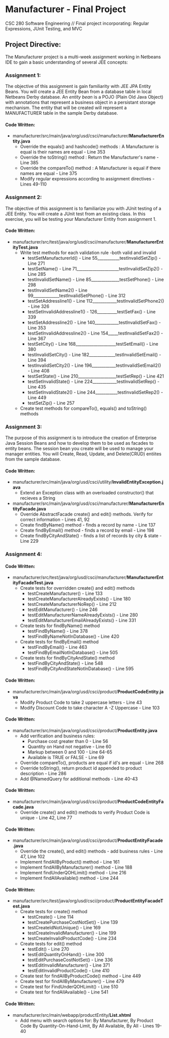 # Manufacturer - Final Project
CSC 280 Software Engineering // Final project incorporating: Regular Expressions, JUnit Testing, and MVC

## Project Directive:
The Manufacturer project is a multi-week assignment working in Netbeans IDE to gain a basic understanding of several JEE concepts:

### Assignment 1:
The objective of this assignment is gain familiarity with JEE JPA Entity Beans.  You will create a JEE Entity Bean from a database table in local Netbeans Derby database.  An *entity bean* is a POJO (Plain Old Java Object) with annotations that represent a business object in a persistant storage mechanism. The entity that will be created will represent a MANUFACTURER table in the sample Derby database.  
#### Code Written:
* manufacturer/src/main/java/org/usd/csci/manufacturer/**ManufacturerEntity.java**
  * Override the equals() and hashcode() methods : A Manufacturer is equal is their names are equal - Line 353
  * Override the toString() method : Return the Manufacturer's name - Line 385
  * Override the compareTo() method : A Manufacturer is equal if there names are equal - Line 375
  * Modify regular expressions according to assignment directives - Lines 49-110
  
### Assignment 2:
The objective of this assignment is to familiarize you with JUnit testing of a JEE Entity.  You will create a JUnit test from an existing class. In this exercise, you will be testing your Manufacturer Entity from assignment 1.
#### Code Written:  
* manufacturer/src/test/java/org/usd/csci/manufacturer/**ManufacturerEntityTest.java**
  * Write test methods for each validation rule -both valid and invalid
    * testSetManufacturerId() - Line 55___________testInvalidSetZip() - Line 271  
    * testSetName() - Line 71_____________________testInvalidSetZip2() - Line 285
    * testInvalidSetName() - Line 85______________testSetPhone() - Line 298
    * testInvalidSetName2() - Line 99_____________testInvalidSetPhone() - Line 312
    * testSetAddressline1() - Line 112____________testInvalidSetPhone2() - Line 326
    * testSetInvalidAddressline1() - 126__________testSetFax() - Line 339
    * testSetAddressline2() - Line 140____________testInvalidSetFax() - Line 353
    * testSetInvalidAddressline2() - Line 154_____testInvalidSetFax2() - Line 367
    * testSetCity() - Line 168____________________testSetEmail() - Line 380
    * testInvalidSetCity() - Line 182_____________testInvalidSetEmail() - Line 394
    * testInvalidSetCity2() - Line 196____________testInvalidSetEmail2() - Line 408
    * testSetState() - Line 210___________________testSetRep() - Line 421
    * testSetInvalidState() - Line 224____________testInvalidSetRep() - Line 435
    * testSetInvalidState2() - Line 244___________testInvalidSetRep2() - Line 449
    * testSetZip() - Line 257
  * Create test methods for compareTo(), equals() and toString() methods
  
### Assignment 3:
The purpose of this assignment is to introduce the creation of Enterprise Java Session Beans and how to develop them to be used as facades to entity beans. The session bean you create will be used to manage your manager entities. You will Create, Read, Update, and Delete(CRUD) entiites from the sample database.
#### Code Written:  
* manufacturer/src/main/java/org/usd/csci/utility/**InvalidEntityException.java**
  * Extend an Exception class with an overloaded constructor() that recieves a String
* manufacturer/src/main/java/org/usd/csci/manufacturer/**ManufacturerEntityFacade.java**
  * Override AbstractFacade create() and edit() methods.  Verify for correct information - Lines 41, 92
  * Create findByName() method - finds a record by name - Line 137
  * Create findByEmail() method - finds a record by email - Line 198
  * Create findByCityAndState() - finds a list of records by city & state - Line 229

### Assignment 4:

#### Code Written:  
* manufacturer/src/test/java/org/usd/csci/manufacturer/**ManufacturerEntityFacadeTest.java**
  * Create tests for overridden create() and edit() methods
    * testCreateManufacturer() - Line 133
    * testCreateManufacturerAlreadyExists() - Line 180
    * testCreateManufacturerNoRep() - Line 212
    * testEditManufacturer() - Line 246
    * testEditManufacturerNameAlreadyExists() - Line 280
    * testEditManufacturerEmailAlreadyExists() - Line 331
  * Create tests for findByName() method
    * testFindByName() - Line 378
    * testFindByNameNotInDatabase() - Line 420
  * Create tests for findByEmail() method
    * testFindByEmail() - Line 463
    * testFindByEmailNotInDatabase() - Line 505
  * Create tests for findByCityAndState() method
    * testFindByCityAndState() - Line 548
    * testFindByCityAndStateNotInDatabase() - Line 595
#### Code Written:    
* manufacturer/src/main/java/org/usd/csci/product/**ProductCodeEntity.java**
  * Modify Product Code to take 2 uppercase letters - Line 43
  * Modify Discount Code to take character A -Z Uppercase - Line 103
#### Code Written:  
* manufacturer/src/main/java/org/usd/csci/product/**ProductEntity.java**
  * Add verification and business rules:
    * Purchase cost greater than 0 - Line 56
    * Quantity on Hand not negative - Line 60
    * Markup between 0 and 100 - Line 64-65
    * Available is TRUE or FALSE - Line 69
  * Override compareTo(), products are equal if id's are equal - Line 268
  * Override toString(), return product id appended to product description - Line 286
  * Add @NamedQuery for additional methods - Line 40-43
#### Code Written:
* manufacturer/src/main/java/org/usd/csci/product/**ProductCodeEntityFacade.java**
  * Override create() and edit() methods to verify Product Code is unique - Line 42, Line 77
#### Code Written:
* manufacturer/src/main/java/org/usd/csci/product/**ProductEntityFacade.java**
  * Override the create(), and edit() methods - add business rules - Line 47, Line 102
  * Implement findAllByProduct() method - Line 161
  * Implement findAllByManufacturer() method - Line 188
  * Implement findUnderQOHLimit() method - Line 216
  * Implement findAllAvailable() method - Line 244
#### Code Written:  
* manufacturer/src/test/java/org/usd/csci/product/**ProductEntityFacadeTest.java**
  * Create tests for create() method
    * testCreate() - Line 114
    * testCreatePurchaseCostNotSet() - Line 139
    * testCreateIdNotUnique() - Line 169
    * testCreateInvalidManufacturer() - Line 199
    * testCreateInvalidProductCode() - Line 234
  * Create tests for edit() method
    * testEdit() - Line 270
    * testEditQuantityOnHand() - Line 300
    * testEditPurchaseCostNotSet() - Line 336
    * testEditInvalidManufacturer() - Line 371
    * testEditInvalidProductCode() - Line 410
  * Create test for findAllByProductCode() method - Line 449
  * Create test for findAllByManufacturer() - Line 479
  * Create test for FindUnderQOHLimit() - Line 510
  * Create test for findAllAvailable() - Line 541
#### Code Written:  
* manufacturer/src/main/webapp/productEntity/**List.xhtml**
  * Add menu with search options for: By Manufacturer, By Product Code
    By Quantity-On-Hand-Limit, By All Available, By All - Lines 19-40
    
  
    
